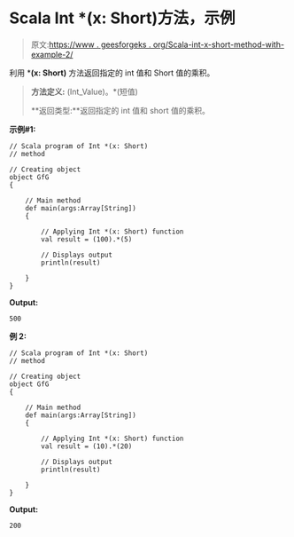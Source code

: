 # Scala Int *(x: Short)方法，示例

> 原文:[https://www . geesforgeks . org/Scala-int-x-short-method-with-example-2/](https://www.geeksforgeeks.org/scala-int-x-short-method-with-example-2/)

利用 ***(x: Short)** 方法返回指定的 int 值和 Short 值的乘积。

> **方法定义:** (Int_Value)。*(短值)
> 
> **返回类型:**返回指定的 int 值和 short 值的乘积。

**示例#1:**

```
// Scala program of Int *(x: Short)
// method

// Creating object
object GfG
{ 

    // Main method
    def main(args:Array[String])
    {

        // Applying Int *(x: Short) function
        val result = (100).*(5)

        // Displays output
        println(result)

    }
} 
```

**Output:**

```
500

```

**例 2:**

```
// Scala program of Int *(x: Short)
// method

// Creating object
object GfG
{ 

    // Main method
    def main(args:Array[String])
    {

        // Applying Int *(x: Short) function
        val result = (10).*(20)

        // Displays output
        println(result)

    }
} 
```

**Output:**

```
200

```